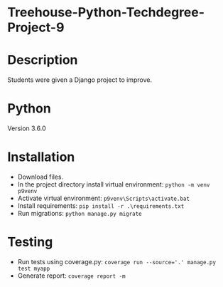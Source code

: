 # Treehouse-Python-Techdegree-Project-9

# Description

Students were given a Django project to improve.</p>  

# Python

Version 3.6.0 

# Installation

- Download files.
- In the project directory install virtual environment: `python -m venv p9venv`
- Activate virtual environment: `p9venv\Scripts\activate.bat`
- Install requirements: `pip install -r .\requirements.txt`
- Run migrations: `python manage.py migrate`
    
# Testing

- Run tests using coverage.py: `coverage run --source='.' manage.py test myapp`
- Generate report: `coverage report -m`
    
 
